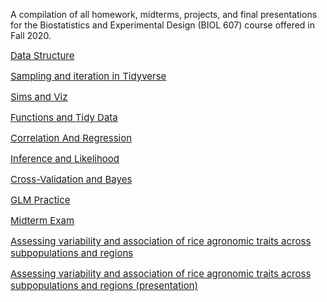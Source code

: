 A compilation of all homework, midterms, projects, and final presentations for the Biostatistics and Experimental Design (BIOL 607) course offered in Fall 2020. 

<a href="https://uzezi93.github.io/Biostatistics-and-Experimental-Design/01_OKINEDO_UZEZI_2020/01_OKINEDO_UZEZI_2020.html" style="font-size: 15px;">Data Structure</a>

<a href="https://uzezi93.github.io/Biostatistics-and-Experimental-Design/02_OKINEDO_UZEZI_2020/02_OKINEDO_UZEZI_2020.html" style="font-size: 15px;">Sampling and iteration in Tidyverse</a>

<a href="https://uzezi93.github.io/Biostatistics-and-Experimental-Design/03_OKINEDO_UZEZI_2020/03_OKINEDO_UZEZI_2020.html" style="font-size: 15px;">Sims and Viz</a>

<a href="https://uzezi93.github.io/Biostatistics-and-Experimental-Design/04_OKINEDO_UZEZI_2020/04_OKINEDO_UZEZI_2020.html" style="font-size: 15px;">Functions and Tidy Data</a>

<a href="https://uzezi93.github.io/Biostatistics-and-Experimental-Design/05_OKINEDO_UZEZI_2020/05_OKINEDO_UZEZI_2020.html" style="font-size: 15px;">Correlation And Regression</a>

<a href="https://uzezi93.github.io/Biostatistics-and-Experimental-Design/06_OKINEDO_UZEZI_2020/06_OKINEDO_UZEZI_2020.html" style="font-size: 15px;">Inference and Likelihood</a>

<a href="https://uzezi93.github.io/Biostatistics-and-Experimental-Design/07_OKINEDO_UZEZI_2020/07_OKINEDO_UZEZI_2020.html" style="font-size: 15px;">Cross-Validation and Bayes</a>

<a href="https://uzezi93.github.io/Biostatistics-and-Experimental-Design/08_OKINEDO_UZEZI_2020/08_OKINEDO_UZEZI_2020.html" style="font-size: 15px;">GLM Practice</a>

<a href="https://uzezi93.github.io/Biostatistics-and-Experimental-Design/MID_TERM_OKINEDO_UZEZI_2020/MID_TERM_OKINEDO_UZEZI_2020.html" style="font-size: 15px;">Midterm Exam</a>

<a href="https://uzezi93.github.io/Biostatistics-and-Experimental-Design/FINAL_PROJECT/FINAL_PROJECT_OKINEDO_UZEZI_2020.html" style="font-size: 15px;">Assessing variability and association of rice agronomic traits across subpopulations and regions</a>

<a href="https://uzezi93.github.io/Biostatistics-and-Experimental-Design/PRESENTATION_OKINEDO_UZEZI_2020/PRESENTATION_OKINEDO_UZEZI_2020.html#1" style="font-size: 15px;">Assessing variability and association of rice agronomic traits across subpopulations and regions (presentation)</a>
